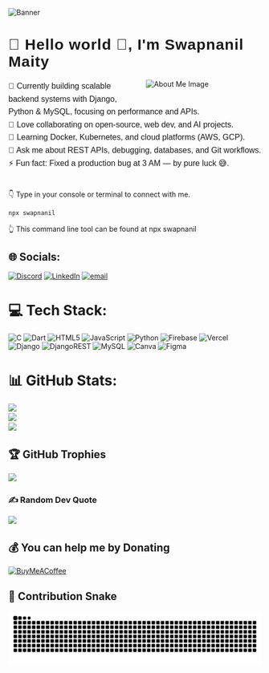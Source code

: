 ![Banner](https://raw.githubusercontent.com/swapnanil99/swapnanil99/main/banner.gif)

# <span style="font-family: Impact, Charcoal, sans-serif; font-size: 30px; letter-spacing: 1px;">💫 Hello world 👋, I'm Swapnanil Maity</span>
<img alt="About Me Image" width="230"
src="https://media.giphy.com/media/v1.Y2lkPWVjZjA1ZTQ3emlqajlrNDh1dTVhMGo2NXFsNDVzcDZxNWF2Y3d0MzhoY2N0ZTBmayZlcD12MV9naWZzX3NlYXJjaCZjdD1n/EQKtfl2Np0ME05furr/giphy.gif"
align="right" style="margin-left: 15px; margin-bottom: 10px;" />

<span style="font-family: 'Trebuchet MS', Helvetica, sans-serif; font-size: 16px; line-height: 1.6;">
🔭 Currently building scalable backend systems with Django, Python & MySQL, focusing on performance and APIs.<br>
🤝 Love collaborating on open-source, web dev, and AI projects.<br>
🌱 Learning Docker, Kubernetes, and cloud platforms (AWS, GCP).<br>
💬 Ask me about REST APIs, debugging, databases, and Git workflows.<br>
⚡ Fun fact: Fixed a production bug at 3 AM — by pure luck 😅.<br><br>
</span>

👇 Type in your console or terminal to connect with me.

```bash
npx swapnanil
``` 
👆 This command line tool can be found at npx swapnanil
## 🌐 Socials:
[![Discord](https://img.shields.io/badge/Discord-%237289DA.svg?logo=discord&logoColor=white)](https://discord.gg/swapnanil99) [![LinkedIn](https://img.shields.io/badge/LinkedIn-%230077B5.svg?logo=linkedin&logoColor=white)](https://linkedin.com/in/swapnanilmaity) [![email](https://img.shields.io/badge/Email-D14836?logo=gmail&logoColor=white)](mailto:swapnanilmaity99@gmail.com) 

# 💻 Tech Stack:
![C](https://img.shields.io/badge/c-%2300599C.svg?style=for-the-badge&logo=c&logoColor=white) ![Dart](https://img.shields.io/badge/dart-%230175C2.svg?style=for-the-badge&logo=dart&logoColor=white) ![HTML5](https://img.shields.io/badge/html5-%23E34F26.svg?style=for-the-badge&logo=html5&logoColor=white) ![JavaScript](https://img.shields.io/badge/javascript-%23323330.svg?style=for-the-badge&logo=javascript&logoColor=%23F7DF1E) ![Python](https://img.shields.io/badge/python-3670A0?style=for-the-badge&logo=python&logoColor=ffdd54) ![Firebase](https://img.shields.io/badge/firebase-%23039BE5.svg?style=for-the-badge&logo=firebase) ![Vercel](https://img.shields.io/badge/vercel-%23000000.svg?style=for-the-badge&logo=vercel&logoColor=white) ![Django](https://img.shields.io/badge/django-%23092E20.svg?style=for-the-badge&logo=django&logoColor=white) ![DjangoREST](https://img.shields.io/badge/DJANGO-REST-ff1709?style=for-the-badge&logo=django&logoColor=white&color=ff1709&labelColor=gray) ![MySQL](https://img.shields.io/badge/mysql-4479A1.svg?style=for-the-badge&logo=mysql&logoColor=white) ![Canva](https://img.shields.io/badge/Canva-%2300C4CC.svg?style=for-the-badge&logo=Canva&logoColor=white) ![Figma](https://img.shields.io/badge/figma-%23F24E1E.svg?style=for-the-badge&logo=figma&logoColor=white)
# 📊 GitHub Stats:
![](https://github-readme-stats.vercel.app/api?username=swapnanil99&theme=dark&hide_border=false&include_all_commits=true&count_private=true)<br/>
![](https://nirzak-streak-stats.vercel.app/?user=swapnanil99&theme=dark&hide_border=false)<br/>
![](https://github-readme-stats.vercel.app/api/top-langs/?username=swapnanil99&theme=dark&hide_border=false&include_all_commits=true&count_private=true&layout=compact)

## 🏆 GitHub Trophies
![](https://github-profile-trophy.vercel.app/?username=swapnanil99&theme=radical&no-frame=false&no-bg=true&margin-w=4)

### ✍️ Random Dev Quote
![](https://quotes-github-readme.vercel.app/api?type=horizontal&theme=radical)

  ## 💰 You can help me by Donating
  [![BuyMeACoffee](https://img.shields.io/badge/Buy%20Me%20a%20Coffee-ffdd00?style=for-the-badge&logo=buy-me-a-coffee&logoColor=black)](https://buymeacoffee.com/https://buymeacoffee.com/swapnanil99) 

## 🐍 Contribution Snake
![Snake animation](https://raw.githubusercontent.com/swapnanil99/swapnanil99/output/github-contribution-grid-snake.svg)



